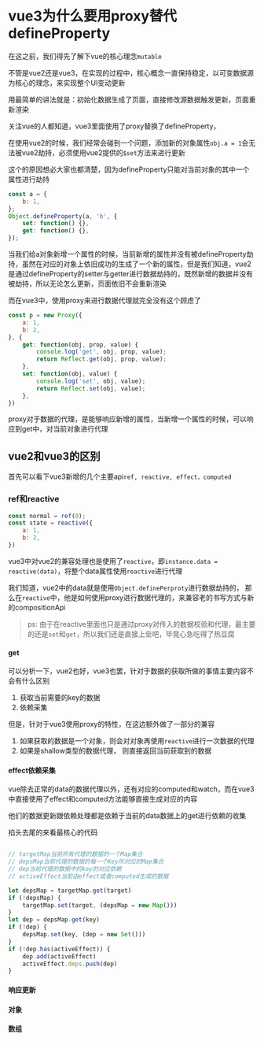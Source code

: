 # vue3为什么要用proxy替代defineProperty

在这之前，我们得先了解下vue的核心理念`mutable`

不管是vue2还是vue3，在实现的过程中，核心概念一直保持稳定，以可变数据源为核心的理念，来实现整个UI变动更新

用最简单的讲法就是：初始化数据生成了页面，直接修改源数据触发更新，页面重新渲染

关注vue的人都知道，vue3里面使用了proxy替换了defineProperty，

在使用vue2的时候，我们经常会碰到一个问题，添加新的对象属性`obj.a = 1`会无法被vue2劫持，必须使用vue2提供的`$set`方法来进行更新

这个的原因想必大家也都清楚，因为defineProperty只能对当前对象的其中一个属性进行劫持

```javascript
const a = {
    b: 1,
};
Object.defineProperty(a, 'b', {
    set: function() {},
    get: function() {},
});
```

当我们给a对象新增一个属性的时候，当前新增的属性并没有被defineProperty劫持，虽然在对应的对象上依旧成功的生成了一个新的属性，但是我们知道，vue2是通过defineProperty的setter与getter进行数据劫持的，既然新增的数据并没有被劫持，所以无论怎么更新，页面依旧不会重新渲染

而在vue3中，使用proxy来进行数据代理就完全没有这个顾虑了

```javascript
const p = new Proxy({
    a: 1,
    b: 2,
}, {
    get: function(obj, prop, value) {
        console.log('get', obj, prop, value);
        return Reflect.get(obj, prop, value);
    },
    set: function(obj, value) {
        console.log('set', obj, value);
        return Reflect.set(obj, value);
    },
})
```

proxy对于数据的代理，是能够响应新增的属性，当新增一个属性的时候，可以响应到get中，对当前对象进行代理

## vue2和vue3的区别

首先可以看下vue3新增的几个主要api`ref, reactive, effect，computed`

### ref和reactive

```javascript
const normal = ref(0);
const state = reactive({
    a: 1,
    b: 2,
})
```

vue3中对vue2的兼容处理也是使用了`reactive`，即`instance.data = reactive(data)`，将整个data属性使用`reactive`进行代理

我们知道，vue2中的data就是使用`Object.definePerproty`进行数据劫持的， 那么在`reactive`中，他是如何使用proxy进行数据代理的，来兼容老的书写方式与新的compositionApi

> ps: 由于在reactive里面也只是通过proxy对传入的数据校验和代理，最主要的还是`set`和`get`，所以我们还是直接上垒吧，毕竟心急吃得了热豆腐

#### get

可以分析一下，vue2也好，vue3也罢，针对于数据的获取所做的事情主要内容不会有什么区别

1. 获取当前需要的key的数据
2. 依赖采集

但是，针对于vue3使用proxy的特性，在这边额外做了一部分的兼容

1. 如果获取的数据是一个对象，则会对对象再使用`reactive`进行一次数据的代理
2. 如果是shallow类型的数据代理， 则直接返回当前获取到的数据

#### effect依赖采集

vue除去正常的data的数据代理以外，还有对应的computed和watch，而在vue3中直接使用了effect和computed方法能够直接生成对应的内容

他们的数据更新跟依赖处理都是依赖于当前的data数据上的get进行依赖的收集

掐头去尾的来看最核心的代码

```javascript

// targetMap当前所有代理的数据的一个Map集合
// depsMap当前代理的数据的每一个Key所对应的Map集合
// dep当前代理的数据中的key的对应依赖
// activeEffect当前由effect或者computed生成的数据

let depsMap = targetMap.get(target)
if (!depsMap) {
    targetMap.set(target, (depsMap = new Map()))
}
let dep = depsMap.get(key)
if (!dep) {
    depsMap.set(key, (dep = new Set()))
}
if (!dep.has(activeEffect)) {
    dep.add(activeEffect)
    activeEffect.deps.push(dep)
}
```



#### 响应更新

#### 对象

#### 数组

